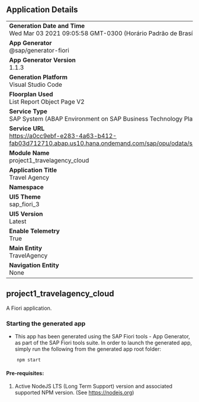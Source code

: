 ## Application Details
|               |
| ------------- |
|**Generation Date and Time**<br>Wed Mar 03 2021 09:05:58 GMT-0300 (Horário Padrão de Brasília)|
|**App Generator**<br>@sap/generator-fiori|
|**App Generator Version**<br>1.1.3|
|**Generation Platform**<br>Visual Studio Code|
|**Floorplan Used**<br>List Report Object Page V2|
|**Service Type**<br>SAP System (ABAP Environment on SAP Business Technology Platform)|
|**Service URL**<br>https://a0cc9ebf-e283-4a63-b412-fab03d712710.abap.us10.hana.ondemand.com/sap/opu/odata/sap/ZUI_C_TRAVEL_M_1000/
|**Module Name**<br>project1_travelagency_cloud|
|**Application Title**<br>Travel Agency|
|**Namespace**<br>|
|**UI5 Theme**<br>sap_fiori_3|
|**UI5 Version**<br>Latest|
|**Enable Telemetry**<br>True|
|**Main Entity**<br>TravelAgency|
|**Navigation Entity**<br>None|

## project1_travelagency_cloud

A Fiori application.

### Starting the generated app

-   This app has been generated using the SAP Fiori tools - App Generator, as part of the SAP Fiori tools suite.  In order to launch the generated app, simply run the following from the generated app root folder:

```
    npm start
```


#### Pre-requisites:

1. Active NodeJS LTS (Long Term Support) version and associated supported NPM version.  (See https://nodejs.org)


